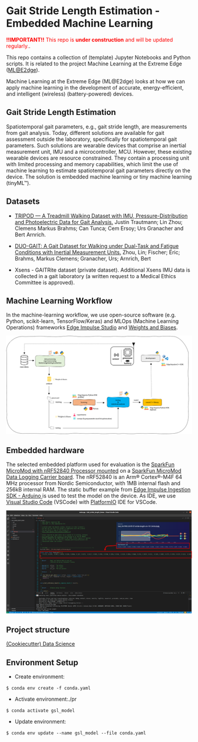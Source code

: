 # Gait Stride Length Estimation - Embedded Machine Learning

<span style="color:red">**!!IMPORTANT!!** This repo is **under construction** and will be updated regularly.</span>.

This repo  contains a collection of (template) Jupyter Notebooks and Python scripts. It is related to the project Machine Learning at the Extreme Edge ([ML@E2dge](https://mlate2dge.github.io)).

Machine Learning at the Extreme Edge (ML@E2dge) looks at how we can apply machine learning in the development of accurate, energy-efficient, and intelligent (wireless) (battery-powered) devices.

## Gait Stride Length Estimation

Spatiotemporal gait parameters, e.g., gait stride length, are measurements from gait analysis. Today, different solutions are available for gait assessment outside the laboratory, specifically for spatiotemporal gait parameters. Such solutions are wearable devices that comprise an inertial measurement unit, IMU and a microcontroller, MCU. However, these existing wearable devices are resource constrained. They contain a processing unit with limited processing and memory capabilities, which limit the use of machine learning to estimate spatiotemporal gait parameters directly on the device. The solution is embedded machine learning or tiny machine learning (tinyML™).

## Datasets

- <a href="https://www.mdpi.com/2306-5729/6/9/95">TRIPOD — A Treadmill Walking Dataset with IMU, Pressure-Distribution and Photoelectric Data for Gait Analysis.</a> Justin Trautmann; Lin Zhou; Clemens Markus Brahms; Can Tunca; Cem Ersoy; Urs Granacher and Bert Arnrich.

- <a href="https://zenodo.org/record/7415759">DUO-GAIT: A Gait Dataset for Walking under Dual-Task and Fatigue Conditions with Inertial Measurement Units.</a> Zhou, Lin; Fischer; Eric; Brahms, Markus Clemens; Granacher, Urs; Arnrich, Bert

- Xsens - GAITRite dataset (private dataset).  Additional Xsens IMU data is collected in a gait laboratory (a written request to a Medical Ethics Committee is approved).

## Machine Learning Workflow

In the machine-learning workflow, we use open-source software (e.g. Python, scikit-learn, TensorFlow/Keras) and MLOps (Machine Learning Operations) frameworks [Edge Impulse Studio](https://www.edgeimpulse.com/) and [Weights and Biases](https://wandb.ai/).

![Machine Learning Workflow](./img/workflow.png)

## Embedded hardware

The selected embedded platform used for evaluation is the [SparkFun MicroMod with nRF52840 Processor mounted](https://www.sparkfun.com/products/16984) on a [SparkFun MicroMod Data Logging Carrier board](https://www.sparkfun.com/products/16829). The nRF52840 is an Arm® Cortex®-M4F 64 MHz processor from Nordic Semiconductor, with 1MB internal flash and 256kB internal RAM. The static buffer example from [Edge Impulse Ingestion SDK - Arduino ](https://docs.edgeimpulse.com/docs/deployment/arduino-library) is used to test the model on the device. As IDE, we use [Visual Studio Code](https://code.visualstudio.com/) (VSCode) with [PlatformIO](https://platformio.org/) IDE for VSCode.

![EI static buffer](./img/EI_static_buffer.png)

## Project structure

[(Cookiecutter) Data Science](https://github.com/drivendata/cookiecutter-data-science)

## Environment Setup

- Create environment: 

```
$ conda env create -f conda.yaml
```

- Activate environment:./pr 

```
$ conda activate gsl_model
```

- Update environment:

```
$ conda env update --name gsl_model --file conda.yaml
```

